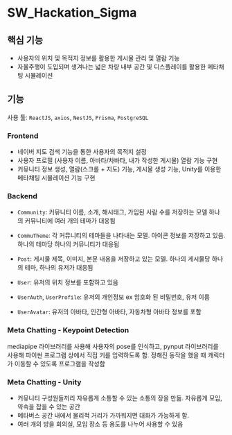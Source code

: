 # SW_Hackation_Sigma

## 핵심 기능

- 사용자의 위치 및 목적지 정보를 활용한 게시물 관리 및 열람 기능 
- 자율주행이 도입되며 생겨나는 넓은 차량 내부 공간 및 디스플레이를 활용한 메타채팅 시뮬레이션

## 기능

사용 툴: `ReactJS`, `axios`, `NestJS`, `Prisma`, `PostgreSQL`

### Frontend

- 네이버 지도 검색 기능을 통한 사용자의 목적지 설정
- 사용자 프로필 (사용자 이름, 아바타/차바타, 내가 작성한 게시물) 열람 기능 구현
- 커뮤니티 정보 생성, 열람(스크롤 + 지도) 기능, 게시물 생성 기능, Unity를 이용한 메타채팅 시뮬레이션 기능 구현

### Backend

- `Community`: 커뮤니티 이름, 소개, 해시태그, 가입된 사람 수를 저장하는 모델 하나의 커뮤니티에 여러 개의 테마가 대응됨

- `CommuTheme`: 각 커뮤니티의 테마들을 나타내는 모델. 아이콘 정보를 저장하고 있음. 하나의 테마당 하나의 커뮤니티가 대응됨

- `Post`: 게시물 제목, 이미지, 본문 내용을 저장하고 있는 모델. 하나의 게시물당 하나의 테마, 하나의 유저가 대응됨

- `User`: 유저의 위치 정보를 포함하고 있음

- `UserAuth`, `UserProfile`: 유저의 개인정보 ex 암호화 된 비밀번호, 유저 이름

- `UserAvatar`: 유저의 아바타, 인간형 아바타, 자동차형 아바타 정보를 포함

### Meta Chatting - Keypoint Detection

mediapipe 라이브러리를 사용해 사용자의 pose를 인식하고, pynput 라이브러리를 사용해 파이썬 프로그램 상에서 직접 키를 입력하도록 함. 정해진 동작을 했을 때 캐릭터가 이동할 수 있도록 프로그램을 작성함

### Meta Chatting - Unity

- 커뮤니티 구성원들끼리 자유롭게 소통할 수 있는 소통의 장을 만듦. 자유롭게 모임, 약속을 잡을 수 있는 공간
- 메타버스 공간 내에서 물리적 거리가 가까워지면 대화가 가능하게 함.
- 여러 개의 방을 회의실, 모임 장소 등 용도를 나누어 사용할 수 있음
